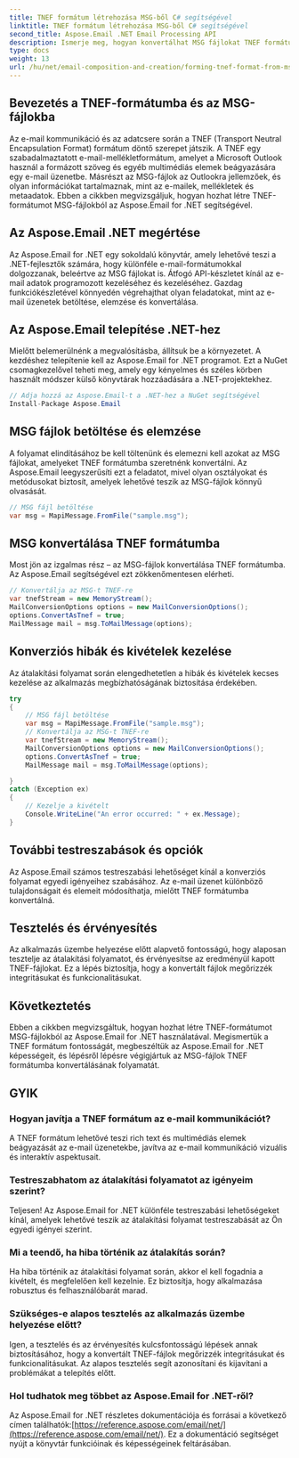 ```yaml
---
title: TNEF formátum létrehozása MSG-ből C# segítségével
linktitle: TNEF formátum létrehozása MSG-ből C# segítségével
second_title: Aspose.Email .NET Email Processing API
description: Ismerje meg, hogyan konvertálhat MSG fájlokat TNEF formátumba az Aspose.Email for .NET használatával. Hozzon létre zökkenőmentesen gazdag e-mail tartalmat.
type: docs
weight: 13
url: /hu/net/email-composition-and-creation/forming-tnef-format-from-msg-with-csharp/
---
```


##  Bevezetés a TNEF-formátumba és az MSG-fájlokba

Az e-mail kommunikáció és az adatcsere során a TNEF (Transport Neutral Encapsulation Format) formátum döntő szerepet játszik. A TNEF egy szabadalmaztatott e-mail-mellékletformátum, amelyet a Microsoft Outlook használ a formázott szöveg és egyéb multimédiás elemek beágyazására egy e-mail üzenetbe. Másrészt az MSG-fájlok az Outlookra jellemzőek, és olyan információkat tartalmaznak, mint az e-mailek, mellékletek és metaadatok. Ebben a cikkben megvizsgáljuk, hogyan hozhat létre TNEF-formátumot MSG-fájlokból az Aspose.Email for .NET segítségével.

##  Az Aspose.Email .NET megértése

Az Aspose.Email for .NET egy sokoldalú könyvtár, amely lehetővé teszi a .NET-fejlesztők számára, hogy különféle e-mail-formátumokkal dolgozzanak, beleértve az MSG fájlokat is. Átfogó API-készletet kínál az e-mail adatok programozott kezeléséhez és kezeléséhez. Gazdag funkciókészletével könnyedén végrehajthat olyan feladatokat, mint az e-mail üzenetek betöltése, elemzése és konvertálása.

##  Az Aspose.Email telepítése .NET-hez

Mielőtt belemerülnénk a megvalósításba, állítsuk be a környezetet. A kezdéshez telepítenie kell az Aspose.Email for .NET programot. Ezt a NuGet csomagkezelővel teheti meg, amely egy kényelmes és széles körben használt módszer külső könyvtárak hozzáadására a .NET-projektekhez.

```csharp
// Adja hozzá az Aspose.Email-t a .NET-hez a NuGet segítségével
Install-Package Aspose.Email
```

##  MSG fájlok betöltése és elemzése

A folyamat elindításához be kell töltenünk és elemezni kell azokat az MSG fájlokat, amelyeket TNEF formátumba szeretnénk konvertálni. Az Aspose.Email leegyszerűsíti ezt a feladatot, mivel olyan osztályokat és metódusokat biztosít, amelyek lehetővé teszik az MSG-fájlok könnyű olvasását.

```csharp
// MSG fájl betöltése
var msg = MapiMessage.FromFile("sample.msg");
```

##  MSG konvertálása TNEF formátumba

Most jön az izgalmas rész – az MSG-fájlok konvertálása TNEF formátumba. Az Aspose.Email segítségével ezt zökkenőmentesen elérheti.

```csharp
// Konvertálja az MSG-t TNEF-re
var tnefStream = new MemoryStream();
MailConversionOptions options = new MailConversionOptions();
options.ConvertAsTnef = true;
MailMessage mail = msg.ToMailMessage(options);
```

##  Konverziós hibák és kivételek kezelése

Az átalakítási folyamat során elengedhetetlen a hibák és kivételek kecses kezelése az alkalmazás megbízhatóságának biztosítása érdekében.

```csharp
try
{
	// MSG fájl betöltése
	var msg = MapiMessage.FromFile("sample.msg");
	// Konvertálja az MSG-t TNEF-re
	var tnefStream = new MemoryStream();
	MailConversionOptions options = new MailConversionOptions();
	options.ConvertAsTnef = true;
	MailMessage mail = msg.ToMailMessage(options);

}
catch (Exception ex)
{
    // Kezelje a kivételt
    Console.WriteLine("An error occurred: " + ex.Message);
}
```

##  További testreszabások és opciók

Az Aspose.Email számos testreszabási lehetőséget kínál a konverziós folyamat egyedi igényeihez szabásához. Az e-mail üzenet különböző tulajdonságait és elemeit módosíthatja, mielőtt TNEF formátumba konvertálná.

##  Tesztelés és érvényesítés

Az alkalmazás üzembe helyezése előtt alapvető fontosságú, hogy alaposan tesztelje az átalakítási folyamatot, és érvényesítse az eredményül kapott TNEF-fájlokat. Ez a lépés biztosítja, hogy a konvertált fájlok megőrizzék integritásukat és funkcionalitásukat.

##  Következtetés

Ebben a cikkben megvizsgáltuk, hogyan hozhat létre TNEF-formátumot MSG-fájlokból az Aspose.Email for .NET használatával. Megismertük a TNEF formátum fontosságát, megbeszéltük az Aspose.Email for .NET képességeit, és lépésről lépésre végigjártuk az MSG-fájlok TNEF formátumba konvertálásának folyamatát.

## GYIK

### Hogyan javítja a TNEF formátum az e-mail kommunikációt?

A TNEF formátum lehetővé teszi rich text és multimédiás elemek beágyazását az e-mail üzenetekbe, javítva az e-mail kommunikáció vizuális és interaktív aspektusait.

### Testreszabhatom az átalakítási folyamatot az igényeim szerint?

Teljesen! Az Aspose.Email for .NET különféle testreszabási lehetőségeket kínál, amelyek lehetővé teszik az átalakítási folyamat testreszabását az Ön egyedi igényei szerint.

### Mi a teendő, ha hiba történik az átalakítás során?

Ha hiba történik az átalakítási folyamat során, akkor el kell fogadnia a kivételt, és megfelelően kell kezelnie. Ez biztosítja, hogy alkalmazása robusztus és felhasználóbarát marad.

### Szükséges-e alapos tesztelés az alkalmazás üzembe helyezése előtt?

Igen, a tesztelés és az érvényesítés kulcsfontosságú lépések annak biztosításához, hogy a konvertált TNEF-fájlok megőrizzék integritásukat és funkcionalitásukat. Az alapos tesztelés segít azonosítani és kijavítani a problémákat a telepítés előtt.

### Hol tudhatok meg többet az Aspose.Email for .NET-ről?

 Az Aspose.Email for .NET részletes dokumentációja és forrásai a következő címen találhatók:[https://reference.aspose.com/email/net/](https://reference.aspose.com/email/net/). Ez a dokumentáció segítséget nyújt a könyvtár funkcióinak és képességeinek feltárásában.